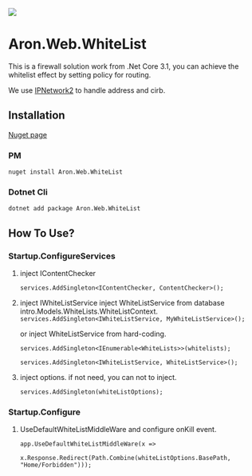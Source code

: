 

![](https://komarev.com/ghpvc/?username=aron-666&color=green)
# Aron.Web.WhiteList
This is a firewall solution work from .Net Core 3.1, you can achieve the whitelist effect by setting policy for routing.

We use [IPNetwork2](https://github.com/lduchosal/ipnetwork)  to handle address and cirb.

## Installation
[Nuget page](https://www.nuget.org/packages/Aron.Web.WhiteList/)

### PM
    nuget install Aron.Web.WhiteList

### Dotnet Cli

    dotnet add package Aron.Web.WhiteList
    
## How To Use?

### Startup.ConfigureServices
 1. inject IContentChecker
 
     `services.AddSingleton<IContentChecker, ContentChecker>();`
 
2. inject IWhiteListService
  inject WhiteListService from database intro.Models.WhiteLists.WhiteListContext.
  `services.AddSingleton<IWhiteListService, MyWhiteListService>();`
 
   or inject WhiteListService from hard-coding.
 
       services.AddSingleton<IEnumerable<WhiteLists>>(whitelists);
   
       services.AddSingleton<IWhiteListService, WhiteListService>();

  
3. inject options. if not need, you can not to inject.

   `services.AddSingleton(whiteListOptions);`

### Startup.Configure
 1. UseDefaultWhiteListMiddleWare and configure onKill event.  

        app.UseDefaultWhiteListMiddleWare(x =>

        x.Response.Redirect(Path.Combine(whiteListOptions.BasePath, "Home/Forbidden")));
